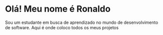 
<h1><b>Olá! Meu nome é Ronaldo</b></h2>

Sou um estudante em busca de aprendizado no mundo de desenvolvimento de software.
Aqui é onde coloco todos os meus projetos
<!---
RonaldoVilela/RonaldoVilela is a ✨ special ✨ repository because its `README.md` (this file) appears on your GitHub profile.
You can click the Preview link to take a look at your changes.
--->
